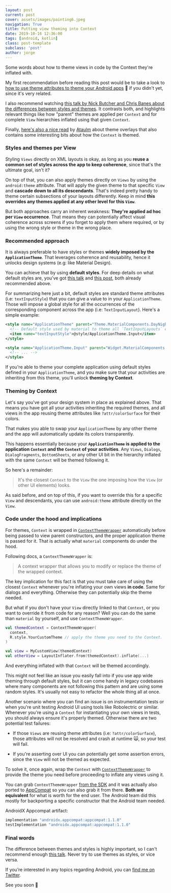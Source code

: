 ```yaml
---
layout: post
current: post
cover: assets/images/painting6.jpeg
navigation: True
title: Putting view theming into Context
date: 2019-10-16 12:36:00
tags: [android, kotlin]
class: post-template
subclass: 'post'
author: jorge
---
```


Some words about how to theme views in code by the Context they're inflated with.

My first recommendation before reading this post would be to take a look to [how to use theme attributes to theme your Android apps](https://jorgecastillo.dev/dependency-inversion-on-android-theming) 🎨 if you didn't yet, since it's very related.

I also recommend watching [this talk by Nick Butcher and Chris Banes about the differences between styles and themes](https://www.youtube.com/watch?v=Owkf8DhAOSo). It contrasts both, and highlights relevant things like how "parent" themes are applied per `Context` and for complete `View` hierarchies inflated using that given `Context`.

Finally, [here's also a nice read](https://ataulm.com/2019/10/14/material-theme-overlay/) by [Ataulm](https://twitter.com/ataulm) about theme overlays that also contains some interesting bits about how the `Context` is themed.

### Styles and themes per View

Styling `Views` directly on XML layouts is okay, as long as you **reuse a common set of styles across the app to keep coherence**, since that's the ultimate goal, isn't it?

On top of that, you can also apply themes directly on `Views` by using the `android:theme` attribute. That will apply the given theme to that specific `View` and **cascade down to all its descendants**. That's indeed pretty handy to theme certain subsections of your layouts differently. Keep in mind **this overrides any themes applied at any other level for this `View`**.

But both approaches carry an inherent weakness: **They're applied ad hoc per `View` occurrence**. That means they can potentially affect visual coherence across screens if you forget to apply them where required, or by using the wrong style or theme in the wrong place.

### Recommended approach

It is always preferable to have styles or themes **widely imposed by the `ApplicationTheme`**. That leverages coherence and reusability, hence it unlocks design systems (e.g: like Material Design).

You can achieve that by using **default styles**. For deep details on what default styles are, you've got [this talk](https://www.youtube.com/watch?v=Owkf8DhAOSo) and [this post](https://ataulm.com/2019/10/14/material-theme-overlay/), both already recommended above.

For summarizing here just a bit, default styles are standard theme attributes (i.e: `textInputStyle`) that you can give a value to in your `ApplicationTheme`. Those will impose a global style for all the occurrences of the corresponding component across the app (i.e: `TextInputLayout`). Here's a simple example:

```xml
<style name="ApplicationTheme" parent="Theme.MaterialComponents.DayNight">
  <!-- Default style used by material to theme all `TextInputLayouts` equally. -->
  <item name="textInputStyle">@style/ApplicationTheme.Input</item>
</style>

<style name="ApplicationTheme.Input" parent="Widget.MaterialComponents.TextInputLayout.FilledBox">
  <!-- ... -->
</style>
```

If you're able to theme your complete application using default styles defined in your `ApplicationTheme`, and you make sure that your activities are inheriting from this theme, you'll unlock **theming by Context**.

### Theming by Context

Let's say you've got your design system in place as explained above. That means you have got all your activities inheriting the required themes, and all views in the app reusing theme attributes like `?attr/colorSurface` for their colors.

That makes you able to swap your `ApplicationTheme` by any other theme and the app will automatically update its colors transparently.

This happens essentially because your **`ApplicationTheme` is applied to the application `Context` and the `Context` of your activities**. Any `Views`, `Dialogs`, `DialogFragments`, `BottomSheets`, or any other UI bit in the hierarchy inflated with the same `Context` will be themed following it.

So here's a remainder:

> It's the closest `Context` to the `View` the one imposing how the `View` (or other UI elements) looks.

As said before, and on top of this, if you want to override this for a specific `View` and descendants, you can use `android:theme` attribute directly on the `View`.

### Code under the hood and implications

For themes, `Context` is wrapped in [`ContextThemeWrapper`](https://developer.android.com/reference/androidx/appcompat/view/ContextThemeWrapper) automatically before being passed to view parent constructors, and the proper application theme is passed for it. That is actually what `material` components do under the hood.

Following docs, a `ContextThemeWrapper` is:

> A context wrapper that allows you to modify or replace the theme of the wrapped context.

The key implication for this fact is that you must take care of using the closest `Context` whenever you're inflating your own views **in code**. Same for dialogs and everything. Otherwise they can potentially skip the theme needed.

But what if you don't have your `View` directly linked to that `Context`, or you want to override it from code for any reason? Well you can do the same than `material` by yourself, and use `ContextThemeWrapper`.

```kotlin
val themedContext = ContextThemeWrapper(
  context,
  R.style.YourCustomTheme // apply the theme you need to the Context.
)

val view = MyCustomView(themedContext)
val otherView = LayoutInflater.from(themedContext).inflate(...)
```

And everything inflated with that `Context` will be themed accordingly.

This might not feel like an issue you easily fall into if you use app wide theming through default styles, but it can come handy in legacy codebases where many components are not following this pattern and are using some random styles. It's usually not easy to refactor the whole thing all at once.

Another scenario where you can find an issue is on instrumentation tests or when you're unit testing Android UI using tools like Robolectric or similar. Whenever you're using a `Context` for instantiating your own views in tests, you should always ensure it's properly themed. Otherwise there are two potential test failures:

* If those `Views` are reusing theme attributes (i.e: `?attr/colorSurface`), those attributes will not be resolved and crash at runtime 🙀, so your test will fail.

* If you're asserting over UI you can potentially get some assertion errors, since the `View` will not be themed as expected.

To solve it, once again, wrap the `Context` with [`ContextThemeWrapper`](https://developer.android.com/reference/androidx/appcompat/view/ContextThemeWrapper) to provide the theme you need before proceeding to inflate any views using it.

You can grab `ContextThemeWrapper` [from the SDK](https://developer.android.com/reference/android/view/ContextThemeWrapper) and it was actually also ported to [AppCompat](https://developer.android.com/reference/androidx/appcompat/view/ContextThemeWrapper) so you can also grab it from there. **Both are equivalent** for what is worth for the end user. The Android team did this mostly for backporting a specific constructor that the Android team needed.

AndroidX Appcompat artifact:

```groovy
implementation "androidx.appcompat:appcompat:1.1.0"
testImplementation "androidx.appcompat:appcompat:1.1.0"
```

### Final words

The difference between themes and styles is highly important, so I can't recommend enough [this talk](https://www.youtube.com/watch?v=Owkf8DhAOSo). Never try to use themes as styles, or vice versa.

If you’re interested in any topics regarding Android, you can [find me on Twitter](https://twitter.com/JorgeCastilloPR).

See you soon 👋
